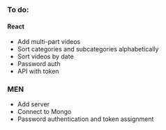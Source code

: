 ### To do:
#### React
- Add multi-part videos
- Sort categories and subcategories alphabetically
- Sort videos by date
- Password auth
- API with token

### MEN
- Add server
- Connect to Mongo
- Password authentication and token assignment